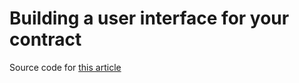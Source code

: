 # Building a user interface for your contract

Source code for [this article](https://ethereum.org/en/developers/tutorials/creating-a-wagmi-ui-for-your-contract)
